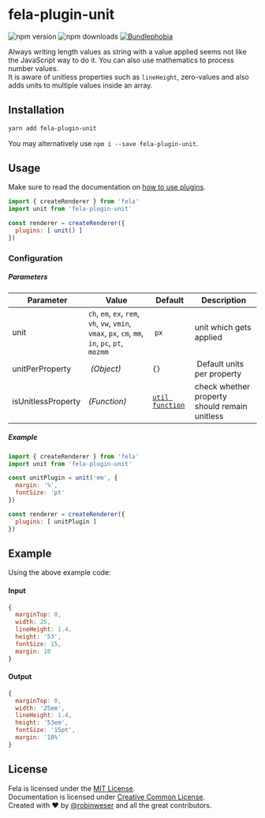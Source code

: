 # fela-plugin-unit

<img alt="npm version" src="https://badge.fury.io/js/fela-plugin-unit.svg"> <img alt="npm downloads" src="https://img.shields.io/npm/dm/fela-plugin-unit.svg"> <a href="https://bundlephobia.com/result?p=fela-plugin-unit@latest"><img alt="Bundlephobia" src="https://img.shields.io/bundlephobia/minzip/fela-plugin-unit.svg"></a>

Always writing length values as string with a value applied seems not like the JavaScript way to do it. You can also use mathematics to process number values. <br>
It is aware of unitless properties such as `lineHeight`, zero-values and also adds units to multiple values inside an array.

## Installation
```sh
yarn add fela-plugin-unit
```
You may alternatively use `npm i --save fela-plugin-unit`.



## Usage
Make sure to read the documentation on [how to use plugins](http://fela.js.org/docs/advanced/Plugins.html).

```javascript
import { createRenderer } from 'fela'
import unit from 'fela-plugin-unit'

const renderer = createRenderer({
  plugins: [ unit() ]
})
```

### Configuration
##### Parameters
| Parameter | Value | Default | Description |
| --- | --- | --- | --- |
| unit | `ch`, `em`, `ex`, `rem`, `vh`, `vw`, `vmin`, `vmax`, `px`, `cm`, `mm`, `in`, `pc`, `pt`, `mozmm` | `px` | unit which gets applied |
| unitPerProperty | *(Object)* | `{}` | Default units per property |
| isUnitlessProperty | *(Function)* | [`util function`](https://github.com/robinweser/css-in-js-utils/blob/master/modules/isUnitlessProperty.js) | check whether property should remain unitless |

##### Example
```javascript
import { createRenderer } from 'fela'
import unit from 'fela-plugin-unit'

const unitPlugin = unit('em', {
  margin: '%',
  fontSize: 'pt'
})

const renderer = createRenderer({
  plugins: [ unitPlugin ]
})
```


## Example
Using the above example code:

#### Input
```javascript
{
  marginTop: 0,
  width: 25,
  lineHeight: 1.4,
  height: '53',
  fontSize: 15,
  margin: 10
}
```
#### Output
```javascript
{
  marginTop: 0,
  width: '25em',
  lineHeight: 1.4,
  height: '53em',
  fontSize: '15pt',
  margin: '10%'
}
```

## License
Fela is licensed under the [MIT License](http://opensource.org/licenses/MIT).<br>
Documentation is licensed under [Creative Common License](http://creativecommons.org/licenses/by/4.0/).<br>
Created with ♥ by [@robinweser](http://weser.io) and all the great contributors.
